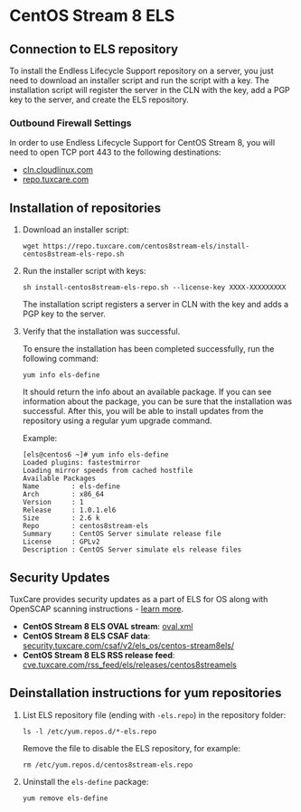 # CentOS Stream 8 ELS

## Connection to ELS repository

To install the Endless Lifecycle Support repository on a server, you just need to download an installer script and run the script with a key. The installation script will register the server in the CLN with the key, add a PGP key to the server, and create the ELS repository.

### Outbound Firewall Settings

In order to use Endless Lifecycle Support for CentOS Stream 8, you will need to open TCP port 443 to the following destinations:

* [cln.cloudlinux.com](http://cln.cloudlinux.com)
* [repo.tuxcare.com](http://repo.tuxcare.com)

## Installation of repositories

1. Download an installer script:
   
   <CodeWithCopy>

   ```
   wget https://repo.tuxcare.com/centos8stream-els/install-centos8stream-els-repo.sh
   ```

   </CodeWithCopy>

2. Run the installer script with keys:
   
   <CodeWithCopy>

   ```
   sh install-centos8stream-els-repo.sh --license-key XXXX-XXXXXXXXX
   ```

   </CodeWithCopy>

   The installation script registers a server in CLN with the key and adds a PGP key to the server.

3. Verify that the installation was successful.

   To ensure the installation has been completed successfully, run the following command:
   
   <CodeWithCopy>

   ```
   yum info els-define
   ```

   </CodeWithCopy>

   It should return the info about an available package. If you can see information about the package, you can be sure that the installation was successful. After this, you will be able to install updates from the repository using a regular yum upgrade command.

   Example:

   ```
   [els@centos6 ~]# yum info els-define
   Loaded plugins: fastestmirror
   Loading mirror speeds from cached hostfile
   Available Packages
   Name        : els-define
   Arch        : x86_64
   Version     : 1
   Release     : 1.0.1.el6
   Size        : 2.6 k
   Repo        : centos8stream-els
   Summary     : CentOS Server simulate release file
   License     : GPLv2
   Description : CentOS Server simulate els release files
   ```

## Security Updates

TuxCare provides security updates as a part of ELS for OS along with OpenSCAP scanning instructions - [learn more](./machine-readable-security-data).

* **CentOS Stream 8 ELS OVAL stream**: [oval.xml](https://security.tuxcare.com/oval/els_os/centos-stream8els/oval.xml)
* **CentOS Stream 8 ELS CSAF data**: [security.tuxcare.com/csaf/v2/els_os/centos-stream8els/](https://security.tuxcare.com/csaf/v2/els_os/centos-stream8els/)
* **CentOS Stream 8 ELS RSS release feed**: [cve.tuxcare.com/rss_feed/els/releases/centos8streamels](https://cve.tuxcare.com/rss_feed/els/releases/centos8streamels)

## Deinstallation instructions for yum repositories

1. List ELS repository file (ending with `-els.repo`) in the repository folder:

   <CodeWithCopy>

   ```
   ls -l /etc/yum.repos.d/*-els.repo
   ```

   </CodeWithCopy>

   Remove the file to disable the ELS repository, for example:

   <CodeWithCopy>

   ```
   rm /etc/yum.repos.d/centos8stream-els.repo
   ```

   </CodeWithCopy>

2. Uninstall the `els-define` package:

   <CodeWithCopy>

   ```
   yum remove els-define
   ```

   </CodeWithCopy>

